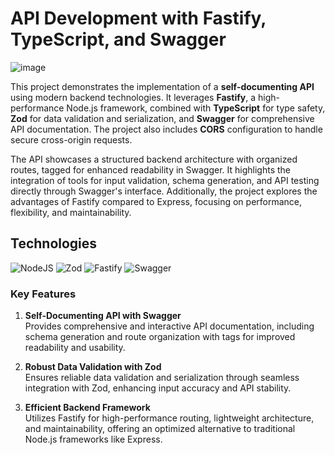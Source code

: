 
# API Development with Fastify, TypeScript, and Swagger
![image](https://github.com/user-attachments/assets/e95fda63-4071-49b4-89d1-3d6e893d52df)

This project demonstrates the implementation of a **self-documenting API** using modern backend technologies. It leverages **Fastify**, a high-performance Node.js framework, combined with **TypeScript** for type safety, **Zod** for data validation and serialization, and **Swagger** for comprehensive API documentation. The project also includes **CORS** configuration to handle secure cross-origin requests.

The API showcases a structured backend architecture with organized routes, tagged for enhanced readability in Swagger. It highlights the integration of tools for input validation, schema generation, and API testing directly through Swagger's interface. Additionally, the project explores the advantages of Fastify compared to Express, focusing on performance, flexibility, and maintainability.


## Technologies
![NodeJS](https://img.shields.io/badge/node.js-6DA55F?style=for-the-badge&logo=node.js&logoColor=white) ![Zod](https://img.shields.io/badge/zod-%233068b7.svg?style=for-the-badge&logo=zod&logoColor=white) ![Fastify](https://img.shields.io/badge/fastify-%23000000.svg?style=for-the-badge&logo=fastify&logoColor=white) ![Swagger](https://img.shields.io/badge/-Swagger-%23Clojure?style=for-the-badge&logo=swagger&logoColor=white) 

### Key Features

1.  **Self-Documenting API with Swagger**  
    Provides comprehensive and interactive API documentation, including schema generation and route organization with tags for improved readability and usability.
    
2.  **Robust Data Validation with Zod**  
    Ensures reliable data validation and serialization through seamless integration with Zod, enhancing input accuracy and API stability.
    
3.  **Efficient Backend Framework**  
    Utilizes Fastify for high-performance routing, lightweight architecture, and maintainability, offering an optimized alternative to traditional Node.js frameworks like Express.
